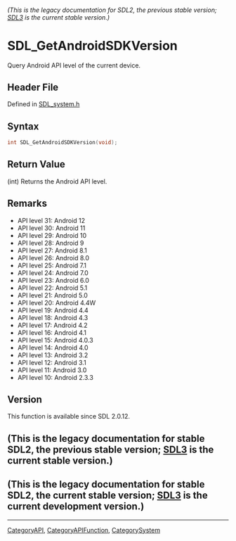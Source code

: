 ###### (This is the legacy documentation for SDL2, the previous stable version; [SDL3](https://wiki.libsdl.org/SDL3/) is the current stable version.)
# SDL_GetAndroidSDKVersion

Query Android API level of the current device.

## Header File

Defined in [SDL_system.h](https://github.com/libsdl-org/SDL/blob/SDL2/include/SDL_system.h)

## Syntax

```c
int SDL_GetAndroidSDKVersion(void);
```

## Return Value

(int) Returns the Android API level.

## Remarks

- API level 31: Android 12
- API level 30: Android 11
- API level 29: Android 10
- API level 28: Android 9
- API level 27: Android 8.1
- API level 26: Android 8.0
- API level 25: Android 7.1
- API level 24: Android 7.0
- API level 23: Android 6.0
- API level 22: Android 5.1
- API level 21: Android 5.0
- API level 20: Android 4.4W
- API level 19: Android 4.4
- API level 18: Android 4.3
- API level 17: Android 4.2
- API level 16: Android 4.1
- API level 15: Android 4.0.3
- API level 14: Android 4.0
- API level 13: Android 3.2
- API level 12: Android 3.1
- API level 11: Android 3.0
- API level 10: Android 2.3.3

## Version

This function is available since SDL 2.0.12.

## (This is the legacy documentation for stable SDL2, the previous stable version; [SDL3](https://wiki.libsdl.org/SDL3/) is the current stable version.)



## (This is the legacy documentation for stable SDL2, the current stable version; [SDL3](https://wiki.libsdl.org/SDL3/) is the current development version.)



----
[CategoryAPI](CategoryAPI), [CategoryAPIFunction](CategoryAPIFunction), [CategorySystem](CategorySystem)

